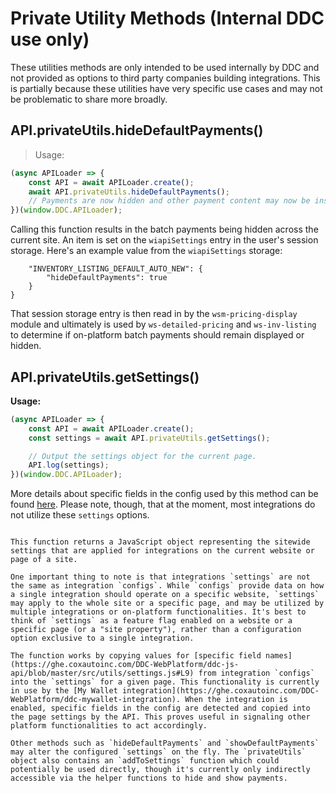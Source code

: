 # Private Utility Methods (Internal DDC use only)

These utilities methods are only intended to be used internally by DDC and not provided as options to third party companies building integrations. This is partially because these utilities have very specific use cases and may not be problematic to share more broadly.

## API.privateUtils.hideDefaultPayments()

> Usage:

```javascript
(async APILoader => {
	const API = await APILoader.create();
	await API.privateUtils.hideDefaultPayments();
	// Payments are now hidden and other payment content may now be inserted.
})(window.DDC.APILoader);
```

Calling this function results in the batch payments being hidden across the current site. An item is set on the `wiapiSettings` entry in the user's session storage. Here's an example value from the `wiapiSettings` storage:

```{
    "INVENTORY_LISTING_DEFAULT_AUTO_NEW": {
        "hideDefaultPayments": true
    }
}
```

That session storage entry is then read in by the `wsm-pricing-display` module and ultimately is used by `ws-detailed-pricing` and `ws-inv-listing` to determine if on-platform batch payments should remain displayed or hidden.

## API.privateUtils.getSettings()

**Usage:**

```javascript
(async APILoader => {
	const API = await APILoader.create();
	const settings = await API.privateUtils.getSettings();

	// Output the settings object for the current page.
	API.log(settings);
})(window.DDC.APILoader);
```

More details about specific fields in the config used by this method can be found [here](https://ghe.coxautoinc.com/DDC-WebPlatform/ddc-js-api/blob/master/src/utils/settings.js#L9). Please note, though, that at the moment, most integrations do not utilize these `settings` options.
```

This function returns a JavaScript object representing the sitewide settings that are applied for integrations on the current website or page of a site.

One important thing to note is that integrations `settings` are not the same as integration `configs`. While `configs` provide data on how a single integration should operate on a specific website, `settings` may apply to the whole site or a specific page, and may be utilized by multiple integrations or on-platform functionalities. It's best to think of `settings` as a feature flag enabled on a website or a specific page (or a "site property"), rather than a configuration option exclusive to a single integration.

The function works by copying values for [specific field names](https://ghe.coxautoinc.com/DDC-WebPlatform/ddc-js-api/blob/master/src/utils/settings.js#L9) from integration `configs` into the `settings` for a given page. This functionality is currently in use by the [My Wallet integration](https://ghe.coxautoinc.com/DDC-WebPlatform/ddc-mywallet-integration). When the integration is enabled, specific fields in the config are detected and copied into the page settings by the API. This proves useful in signaling other platform functionalities to act accordingly.

Other methods such as `hideDefaultPayments` and `showDefaultPayments` may alter the configured `settings` on the fly. The `privateUtils` object also contains an `addToSettings` function which could potentially be used directly, though it's currently only indirectly accessible via the helper functions to hide and show payments.

